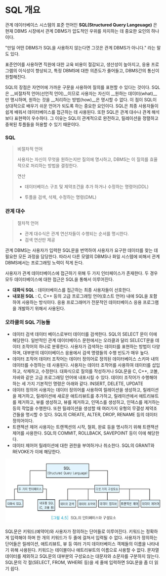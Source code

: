 # SQL 개요

관계 데이터베이스 시스템의 표준 언어인 __SQL(Structured Query Langeuage)__ 은 현재 DBMS 시장에서 관계 DBMS가 압도적인 우위를 차지하는 데 중요한 요인의 하나이다.

"만일 어떤 DBMS가 SQL을 사용하지 않는다면 그것은 관계 DBMS가 아니다." 라는 말도 있다.

표준언어를 사용하면 직원에 대한 교육 비용이 절감되고, 생산성이 높아지고, 응용 프로그램의 이식성이 향상되고, 특정 DBMS에 대한 의존도가 줄어들고, DBMS간의 통신이 원할해진다.

SQL의 장점은 자연어에 가까운 구문을 사용하여 질의를 표현할 수 있다는 것이다.
SQL은 __비절차적 언어(선언적 언어)__이므로 사용자는 자신이 __원하는 데이터(what)__만 명시하며,
원하는 것을 __처리하는 방법(how)__은 명시할 수 없다.
이 점이 SQL이 상대적으로 배우기 쉬운 언어가 되도록 하는 중요한 요인이다.
SQL은 최종 사용자들이 쉽게 배워서 데이터베이스를 접근하는 데 사용된다.
또한 SQL은 관계 대수나 관계 해석보다 표현력이 우수하다.
그 이유는 SQL이 관계적으로 완전하고, 릴레이션을 정렬하고 중복된 투플들을 허용할 수 있기 때문이다.

### SQL

> 비절차적 언어
>
> 사용자는 자신이 무엇을 원하는지만 질의에 명시하고, DBMS는 이 질의를 효율적으로 처리하는 방법을 결정한다.
>
> 연산
>
> - 데이터베이스 구조 및 제약조건을 추가 하거나 수정하는 명령어(DDL)
>
> - 투플을 검색, 삭제, 수정하는 명령(DML)

### 관계 대수

> 절차적 언어
>
> - 관계 대수식은 관계 연산자들이 수행되는 순서를 명시한다.
> - 검색 연산만 제공



관계 DBMS는 사용자가 입력한 SQL문을 번역하여 사용자가 요구한 데이터를 찾는 데 필요한 모든 과정을 담당한다. 따라서 다른 모델의 DBMS나 화일 시스템에 비해서 관계 DBMS에서는 프로그래밍 노력이 적게 든다.

사용자가 관계 데이터베이스에 접근하기 위해 두 가지 인터페이스가 존재한다.
두 경우 모두 데이터베이스에 대한 접근은 SQL을 통해서 이루어진다.

- __대화식 SQL__ : 데이터베이스를 접근하는 최종 사용자들이 선호한다.
- __내포된 SQL__ : C, C++ 등의 고급 프로그래밍 언어(호스트 언어) 내에 SQL을 포함하여 사용하는 방식이다. 응용 프로그래머가 전문적인 데이터베이스 응용 프로그램을 개발하기 위해서 사용된다.



### 오라클의 SQL 기능들

- 데이터 검색
  데이터 베이스로부터 데이터를 검색한다. SQL의 SELECT 문이 이에 해당한다.
  일반적인 관계 데이터베이스 문헌에서는 오라클과 달리 SELECT문을 데이터 조작어의 하나로 분류한다. 사용자가 검색하는 데이터를 표현하는 방법이 다양하며, 대부분의 데이터베이스 응용에서 검색 명령들의 수행 빈도가 매우 높다.
- 데이터 조작어
  데이터 조작어는 데이터 정의어로 정의된 데이터베이스 스키마 내의 데이터를 수정하는 데 사용된다. 사용자는 데이터 조작어를 사용하여 데이터를 삽입하고, 삭제하고, 수정한다.
  대화식으로 질의를 작성하거나 SQL문을 C, C++, 코볼, 자바와 같은 고급 프로그래밍 언어에 내포시킬 수 있다. 데이터 조작어가 수행해야 하는 세 가지 기본적인 명령은 아래와 같다.
  INSERT, DELETE, UPDATE
- 데이터 정의어
  사용자는 데이터 정의어를 사용하여 릴레이션을 생성하고, 릴레이션을 제거하고, 릴레이션에 새로운 애트리뷰트를 추가하고, 릴레이션에서 애트리뷰트를 제거하고, 뷰를 생성하고, 뷰를 제거하고, 인덱스를 생성하고, 인덱스를 제거하는 등의 작업을 수행한다.
  또한 릴레이션을 생성할 때 여러가지 유형의 무결성 제약조건들을 명시할 수 있다.
  SQL의 CREATE, ALTER, DROP, RENAME 등의 데이터 정의어이다.
- 트랜젝션 제어
  사용자는 트랜젝션의 시작, 철회, 완료 등을 명시하기 위해 트랜잭션 제어를 사용한다.
  SQL의 COMMIT, ROLLBACK, SAVEPOINT 등이 이에 해당한다.
- 데이터 제어어
  릴레이션에 대한 권한을 부여하거나 취소한다.
  SQL의 GRANT와 REVOKE가 이에 해당한다.

![](./image/sqlinterfaceandcomponent.jpg)

SQL문은 키워드(예약어)와 사용자가 정의하는 단어들로 이루어진다.
키워드는 정확하게 입력해야 하며 한 개의 키워드가 두 줄에 걸쳐서 입력될 수 없다.
사용자가 정의하는 단어들은 릴레이션, 애트리뷰트, 뷰 등 여러 가지 데이터베이스 객체들의 이름을 나타내기 위해 사용된다.
키워드는 테이블이나 애트리뷰트의 이름으로 사용할 수 없다.
문자열 데이터를 제외하고 SQL문의 대부분의 구성요소는 대문자와 소문자를 구분하지 않는다.
SQL문의 각 절(SELECT, FROM, WHERE 등)을 세 줄에 입력하면 SQL문을 좀 더 읽기 쉽다.